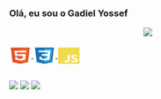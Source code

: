 ### Olá, eu sou o Gadiel Yossef 

<div align="center">
  <a href="https://github.com/gadielyossef">
  <img height="180em" src="https://github-readme-stats.vercel.app/api?username=gadielyossef&show_icons=true&theme=dark&include_all_commits=true&count_private=true"/>
  <!--<img height="180em" src="https://github-readme-stats.vercel.app/api/top-langs/?username=gadielyossef&layout=compact&langs_count=7&theme=dark"/>-->
</div>
 
  <div style="display: inline_block"><br>
  <img align="center" alt="Gadiel-HTML" height="30" width="40" src="https://raw.githubusercontent.com/devicons/devicon/master/icons/html5/html5-original.svg">
  <img align="center" alt="Gadiel-CSS" height="30" width="40" src="https://raw.githubusercontent.com/devicons/devicon/master/icons/css3/css3-original.svg">
   <img align="center" alt="Gadiel-Js" height="30" width="40" src="https://raw.githubusercontent.com/devicons/devicon/master/icons/javascript/javascript-plain.svg">
</div>

  ##

  <div> 
  <a href="https://www.instagram.com/gadielyossef"><img src="https://img.shields.io/badge/-Instagram-%23E4405F?style=for-the-badge&logo=instagram&logoColor=white" target="_blank"></a>
  <a href = "mailto:gadielyossef@gmail.com"><img src="https://img.shields.io/badge/-Gmail-%23333?style=for-the-badge&logo=gmail&logoColor=white" target="_blank"></a>
  <a href="https://www.linkedin.com/in/gadielyossef/" target="_blank"><img src="https://img.shields.io/badge/-LinkedIn-%230077B5?style=for-the-badge&logo=linkedin&logoColor=white" target="_blank"></a> 
 
</div>


